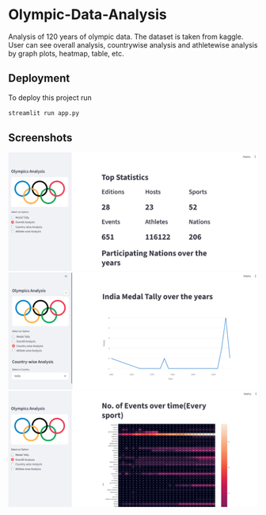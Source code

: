 
# Olympic-Data-Analysis

Analysis of 120 years of olympic data. The dataset is taken from kaggle. User can see overall analysis, countrywise analysis and athletewise analysis by graph plots, heatmap, table, etc.









## Deployment

To deploy this project run

```bash
streamlit run app.py
```


## Screenshots

![screenshot](olympic_ss/s1.png)
![screenshot](olympic_ss/s2.png)
![screenshot](olympic_ss/s3.png)




